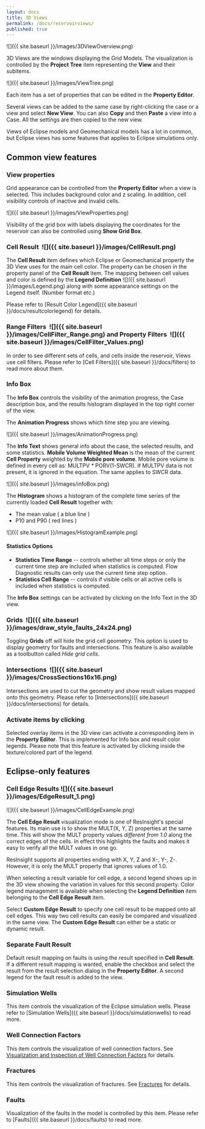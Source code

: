 ```yaml
---
layout: docs
title: 3D Views
permalink: /docs/reservoirviews/
published: true
---
```

![]({{ site.baseurl }}/images/3DViewOverview.png)

3D Views are the windows displaying the Grid Models. The visualization is controlled by the **Project Tree** item representing the **View** and their subitems.

![]({{ site.baseurl }}/images/ViewTree.png)

Each item has a set of properties that can be edited in the **Property Editor**.

Several views can be added to the same case by right-clicking the case or a view and select **New View**. You can also **Copy** and then **Paste** a view into a Case. All the settings are then copied to the new view.  

Views of Eclipse models and Geomechanical models has a lot in common, but Eclipse views has some features that applies to Eclipse simulations only.

## Common view features

### View properties

Grid appearance can be controlled from the **Property Editor** when a view is selected. This includes background color and z scaling. In addition, cell visibility controls of inactive and invalid cells.

![]({{ site.baseurl }}/images/ViewProperties.png) 

Visibility of the grid box with labels displaying the coordinates for the reservoir can also be controlled using **Show Grid Box**. 

### Cell Result &nbsp;![]({{ site.baseurl }}/images/CellResult.png)

The **Cell Result** item defines which Eclipse or Geomechanical property the 3D View uses for the main cell color. The property can be chosen in the property panel of the **Cell Result** item. The mapping between cell values and color is defined by the **Legend Definition**  ![]({{ site.baseurl }}/images/Legend.png) along with some appearance settings on the Legend itself. (Number format etc.)

Please refer to [Result Color Legend]({{ site.baseurl }}/docs/resultcolorlegend) for details.

### Range Filters &nbsp;![]({{ site.baseurl }}/images/CellFilter_Range.png) and Property Filters &nbsp;![]({{ site.baseurl }}/images/CellFilter_Values.png) 

In order to see different sets of cells, and cells inside the reservoir, Views use cell filters. Please refer to [Cell Filters]({{ site.baseurl }}/docs/filters) to read more about them.

### Info Box

The **Info Box** controls the visibility of the animation progress, the Case description box, and the results histogram displayed in the top right corner of the view.

The **Animation Progress** shows which time step you are viewing. 

![]({{ site.baseurl }}/images/AnimationProgress.png)

The **Info Text** shows general info about the case, the selected results, and some statistics. **Mobile Volume Weighted Mean** is the mean of the current **Cell Property** weighted by the **Mobile pore volume**. Mobile pore volume is defined in every cell as: MULTPV _*_ PORV(1-SWCR). If MULTPV data is not present, it is ignored in the equation. The same applies to SWCR data.

![]({{ site.baseurl }}/images/infoBox.png)

The **Histogram** shows a histogram of the complete time series of the currently loaded **Cell Result** together with:

- The mean value ( a blue line ) 
- P10 and P90 ( red lines )

![]({{ site.baseurl }}/images/HistogramExample.png)

#### Statistics Options

- **Statistics Time Range** -- controls whether all time steps or only the current time step are included when statistics is computed. Flow Diagnostic results can only use the current time step option.  
- **Statistics Cell Range** -- controls if visible cells or all active cells is included when statistics is computed.

<div class="note">
The <b>Info Box</b> settings can be activated by clicking on the Info Text in the 3D view.
</div>

### Grids &nbsp;![]({{ site.baseurl }}/images/draw_style_faults_24x24.png)
Toggling **Grids** off will hide the grid cell geometry. This option is used to display geometry for faults and intersections. This feature is also available as a toolbutton called *Hide grid cells*.

### Intersections &nbsp;![]({{ site.baseurl }}/images/CrossSections16x16.png)
Intersections are used to cut the geometry and show result values mapped onto this geometry.
Please refer to [Intersections]({{ site.baseurl }}/docs/intersections) for details.

### Activate items by clicking
Selected overlay items in the 3D view can activate a corresponding item in the **Property Editor**. This is implemented for Info box and result color legends. Please note that this feature is activated by clicking inside the texture/colored part of the legend. 


## Eclipse-only features

### Cell Edge Results ![]({{ site.baseurl }}/images/EdgeResult_1.png)

![]({{ site.baseurl }}/images/CellEdgeExample.png)

The **Cell Edge Result** visualization mode is one of ResInsight's special features. Its main use is to show the MULT(X, Y, Z) properties at the same time. This will show the MULT property values *different from 1.0* along the correct edges of the cells. In effect this highlights the faults and makes it easy to verify all the MULT values in one go.

ResInsight supports all properties ending with X, Y, Z and X-, Y-, Z-. However, it is only the MULT property that ignores values of 1.0.

When selecting a result variable for cell edge, a second legend shows up in the 3D view showing the variation in values for this second property. Color legend management is available when selecting the **Legend Definition** item belonging to the **Cell Edge Result** item. 

Select **Custom Edge Result** to specify one cell result to be mapped onto all cell edges. This way two cell results can easily be compared and visualized in the same view. The **Custom Edge Result** can either be a static or dynamic result.

### Separate Fault Result

Default result mapping on faults is using the result specified in **Cell Result**. If a different result mapping is wanted, enable the checkbox and select the result from the result selection dialog in the **Property Editor**. A second legend for the fault result is added to the view.

### Simulation Wells
This item controls the visualization of the Eclipse simulation wells.
Please refer to [Simulation Wells]({{ site.baseurl }}/docs/simulationwells) to read more.

### Well Connection Factors
This item controls the visualization of well connection factors.
See [Visualization and Inspection of Well Connection Factors]({{site.baseurl}}/docs/completions/#visualization-and-inspection-of-well-connection-factors) for details.

### Fractures
This item controls the visualization of fractures.
See [Fractures]({{site.baseurl}}/docs/completions/#fractures) for details.

### Faults
Visualization of the faults in the model is controlled by this item. 
Please refer to [Faults]({{ site.baseurl }}/docs/faults) to read more.

